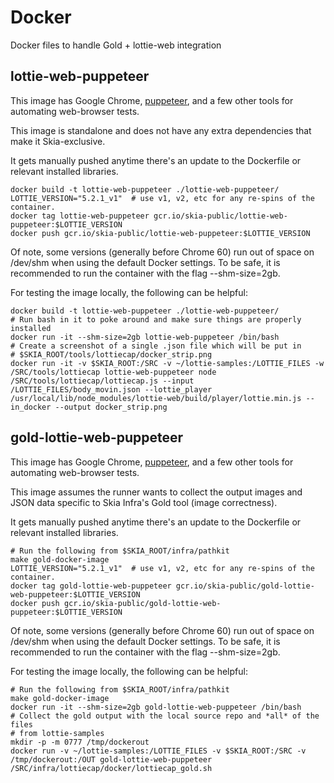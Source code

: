 Docker
======

Docker files to handle Gold + lottie-web integration


lottie-web-puppeteer
--------------------

This image has Google Chrome, [puppeteer](https://github.com/GoogleChrome/puppeteer),
and a few other tools for automating web-browser tests.

This image is standalone and does not have any extra dependencies that make
it Skia-exclusive.

It gets manually pushed anytime there's an update to the Dockerfile or relevant
installed libraries.

    docker build -t lottie-web-puppeteer ./lottie-web-puppeteer/
    LOTTIE_VERSION="5.2.1_v1"  # use v1, v2, etc for any re-spins of the container.
    docker tag lottie-web-puppeteer gcr.io/skia-public/lottie-web-puppeteer:$LOTTIE_VERSION
    docker push gcr.io/skia-public/lottie-web-puppeteer:$LOTTIE_VERSION

Of note, some versions (generally before Chrome 60) run out of space on /dev/shm when
using the default Docker settings.  To be safe, it is recommended to run the container
with the flag --shm-size=2gb.

For testing the image locally, the following can be helpful:

    docker build -t lottie-web-puppeteer ./lottie-web-puppeteer/
    # Run bash in it to poke around and make sure things are properly installed
    docker run -it --shm-size=2gb lottie-web-puppeteer /bin/bash
    # Create a screenshot of a single .json file which will be put in
    # $SKIA_ROOT/tools/lottiecap/docker_strip.png
    docker run -it -v $SKIA_ROOT:/SRC -v ~/lottie-samples:/LOTTIE_FILES -w /SRC/tools/lottiecap lottie-web-puppeteer node /SRC/tools/lottiecap/lottiecap.js --input /LOTTIE_FILES/body_movin.json --lottie_player /usr/local/lib/node_modules/lottie-web/build/player/lottie.min.js --in_docker --output docker_strip.png

gold-lottie-web-puppeteer
------------------

This image has Google Chrome, [puppeteer](https://github.com/GoogleChrome/puppeteer),
and a few other tools for automating web-browser tests.

This image assumes the runner wants to collect the output images and JSON data
specific to Skia Infra's Gold tool (image correctness).

It gets manually pushed anytime there's an update to the Dockerfile or relevant
installed libraries.

    # Run the following from $SKIA_ROOT/infra/pathkit
    make gold-docker-image
    LOTTIE_VERSION="5.2.1_v1"  # use v1, v2, etc for any re-spins of the container.
    docker tag gold-lottie-web-puppeteer gcr.io/skia-public/gold-lottie-web-puppeteer:$LOTTIE_VERSION
    docker push gcr.io/skia-public/gold-lottie-web-puppeteer:$LOTTIE_VERSION


Of note, some versions (generally before Chrome 60) run out of space on /dev/shm when
using the default Docker settings.  To be safe, it is recommended to run the container
with the flag --shm-size=2gb.

For testing the image locally, the following can be helpful:

    # Run the following from $SKIA_ROOT/infra/pathkit
    make gold-docker-image
    docker run -it --shm-size=2gb gold-lottie-web-puppeteer /bin/bash
    # Collect the gold output with the local source repo and *all* of the files
    # from lottie-samples
    mkdir -p -m 0777 /tmp/dockerout
    docker run -v ~/lottie-samples:/LOTTIE_FILES -v $SKIA_ROOT:/SRC -v /tmp/dockerout:/OUT gold-lottie-web-puppeteer /SRC/infra/lottiecap/docker/lottiecap_gold.sh